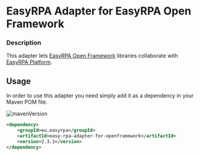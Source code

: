 # EasyRPA Adapter for EasyRPA Open Framework

### Description

This adapter lets [EasyRPA Open Framework](https://github.com/easyrpa/openframework) libraries collaborate with 
[EasyRPA Platform](https://easyrpa.eu).  

## Usage

In order to use this adapter you need simply add it as a dependency in your Maven POM file. 

![mavenVersion](https://img.shields.io/maven-central/v/eu.easyrpa/easy-rpa-adapter-for-openframework)
```xml
<dependency>
    <groupId>eu.easyrpa</groupId>
    <artifactId>easy-rpa-adapter-for-openframework</artifactId>
    <version>2.3.1</version>
</dependency>
```
